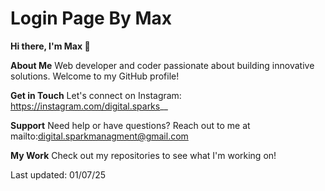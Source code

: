 # Login Page By Max

__Hi there, I'm Max 👋__

__About Me__
Web developer and coder passionate about building innovative solutions. Welcome to my GitHub profile!

__Get in Touch__
Let's connect on Instagram: https://instagram.com/digital.sparks__

__Support__
Need help or have questions? Reach out to me at mailto:digital.sparkmanagment@gmail.com

__My Work__
Check out my repositories to see what I'm working on!

Last updated: 01/07/25